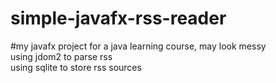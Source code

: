 # simple-javafx-rss-reader
#my javafx project for a java learning course, may look messy
<br>using jdom2 to parse rss
<br>using sqlite to store rss sources
